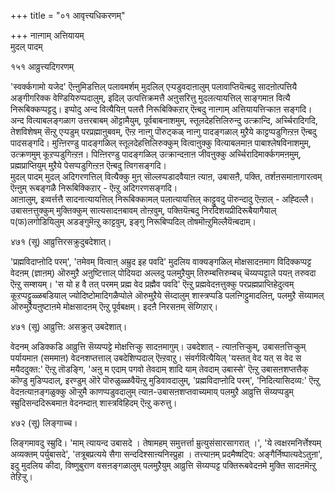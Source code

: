 +++
title = "०१ आवृत्त्यधिकरणम्"

+++
नाऩ्गाम् अत्तियायम्  
मुदल् पादम्  
  
१५१ आव्रुत्त्यदिगरणम्   
  
'स्वर्क्कगामो यजेद' ऎऩ्ऩुमिडत्तिल् पलावमर्शम् मुदलिल् एऱ्पडुवदाऩालुम् पलावाप्तियॆऩ्बदु सादऩोत्पत्तियै अङ्गीगरिक्क वेण्डियिरुप्पदालुम्, इदिल् उत्पत्तिक्रमत्तै अऩुसरित्तु मुदलत्यायत्तिल् साङ्गमाऩ वित्यै निरूबिक्कप्पट्टदु। इप्पोदु अन्द वित्यैयिऩ् पलत्तै निरूबिक्किऱार् ऎऩ्बदु नाऩ्गाम् अत्तियायत्तिऱ्काऩ सङ्गदि। अन्द वित्याबलङ्गळाग उत्तरबाबम् ऒट्टामैयुम्, पूर्वबाबनाशमुम्, स्तूलदेहत्तिलिरुन्दु उत्क्रान्दि, अर्च्चिरादिगदि, तेशविशेषम् सॆऩ्ऱु एऱ्पडुम् परप्रह्माऩुबवम्, ऎऩ्ऱ नाऩ्गु पॊरुट्कळ् नाऩ्गु पादङ्गळाल् मुऱैये काट्टप्पडुगिऩ्ऱऩ ऎऩ्बदु पादसङ्गदि। मुऩ्ऩिरण्डु पादङ्गळिल् स्तूलदेहत्तिलिरुक्कुम् वित्वाऩुक्कु वित्याबलमाऩ पाबाश्लेषविनाशमुम्, उत्क्रणमुम् कूऱप्पडुगिऩ्ऱऩ। पिऩ्ऩिरण्डु पादङ्गळिल् उत्क्रान्दऩाऩ जीवऩुक्कु अर्च्चिरादिमार्क्कगमऩमुम्, प्रह्मप्राप्तियुम् मुऱैये पेसप्पडुगिऩ्ऱऩ ऎऩ्बदु त्विगसङ्गदि।  
मुदल् पादम् मुदल् अदिगरणत्तिल् वित्यैक्कु मुऩ् सॊल्लप्पडादवैयाऩ त्याऩ, उबासऩै, पक्ति, तर्शऩसमाऩागारत्वम् ऎऩ्ऩुम् रूबङ्गळै निरूबिक्किऱार् - ऎऩ्ऱु अदिगरणसङ्गदि।  
आऩालुम्, इव्वर्त्तत्तै सादनात्यायत्तिल् निरूबिक्कामल् पलात्यायत्तिल् काट्टुवदु पॊरुन्दादु ऎऩ्ऱाल् - अह्दिल्लै। उबासऩत्तुक्कुम् मुक्तिक्कुम् सात्यसादऩबावम् तोऩ्ऱवुम्, पक्तियॆऩ्बदु निरदिशयप्रीदिरूबैयागैयाल् प(फ)लगोडियिलुम् अडङ्गुमॆऩ्ऱु काट्टवुम्, इङ्गु निरूबिप्पदिल् तोषमॊऩ्ऱुमिल्लैयॆऩ्बदाम्।  
  
४७१ (सू) आव्रुत्तिरसक्रुदुबदेशात्।  
  
'प्रह्मविदाप्ऩोदि परम्', 'तमेवम् वित्वाऩ् अम्रुद इह पवदि' मुदलिय वाक्यङ्गळिल् मोक्षसादऩमाग विदिक्कप्पट्ट वेदऩम् (ज्ञाऩम्) ऒरुमुऱै अऩुष्टित्ताल् पोदियदा अल्लदु पलमुऱैयुम् तिरुम्बत्तिरुम्बच् चॆय्यप्पट्टाले पयऩ् तरुवदा ऎऩ्ऱु सम्शयम्। 'स यो ह वै तत् परमम् प्रह्म वेद प्रह्मैव पवदि' ऎऩ्ऱु प्रह्मवेदऩत्तुक्कु परप्रह्मप्राप्तिहेदुत्वम् कूऱप्पट्टुळ्ळबडियाल् ज्योदिष्टोमादिगळैप्पोले ऒरुमुऱैये सॆय्दालुम् शास्त्रप्पडि पलऩ्गिट्टुमादलिऩ्, पलमुऱै सॆय्यामल् ऒरुमुऱैयऩुष्टाऩमे मोक्षसादऩम् ऎऩ्ऱु पूर्वबक्षम्। इदऩै निरसऩम् सॆय्गिऱार्।  
  
४७१ (सू) आव्रुत्ति: असक्रुत् उबदेशात्।  
  
वेदनम् अडिक्कडि आव्रुत्ति सॆय्यप्पट्टे मोक्षत्तिऱ्कु सादऩमागुम्। उबदेशात् - त्याऩत्तिऱ्कुम्, उबासऩत्तिऱ्कुम् पर्यायमाऩ (सममाऩ) वेदनशप्तत्ताल् उबदेशिप्पदाल् ऎऩ्ऱवाऱु। संवर्गवित्यैयिल् 'यस्तत् वेद यत् स वेद स मयैददुक्त:' ऎऩ्ऱु तॊडङ्गि, 'अऩु म एदाम् पगवो तेवदाम् शादि याम् तेवदाम् उबास्से' ऎऩ्ऱु उबासऩशप्तत्तैक् कॊण्डु मुडिप्पदाल्, इरण्डुम् ऒरे पॊरुळुळ्ळवैयॆऩ्ऱु मुडिवावदालुम्, 'प्रह्मविदाप्ऩोदि परम्', 'निदित्यासिदव्य:' ऎऩ्ऱु वेदऩत्याऩङ्गळुक्कु ऒऱ्ऱुमै काणप्पडुवदालुम् त्याऩ-उबासऩशप्तवाच्यमाय् पलमुऱै आव्रुत्ति सॆय्यप्पडुम् स्म्रुदिसन्ददिरूबमाऩ वेदनम्दाऩ् शास्त्रविहिदम् ऎऩ्ऱु करुत्तु।

४७२ (सू) लिङ्गाच्च।  
  
लिङ्गमावदु स्म्रुदि। 'माम् त्यायन्द उबासदे । तेषामहम् समुत्तर्त्ता म्रुत्युसंसारसागरात् ।', 'ये त्वक्षरमनिर्त्तेश्यम् अव्यक्तम् पर्युबासदे', 'तत्रूबप्रत्यये सैगा सन्ददिश्साऩ्यनिस्प्रुहा । तत्त्याऩम् प्रदमैष्षट्पि: अङ्गैर्निष्पात्यदेऽतुऩा', इदु मुदलिय कीदा, विष्णुबुराण वसऩङ्गळालुम् पलमुऱैयुम् आव्रुत्ति सॆय्यप्पट्ट पक्तिरूबवेदऩमे मुक्ति सादऩमॆऩ्ऱु तेऱिऱ्ऱु।

